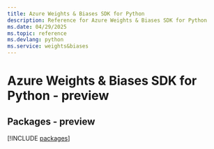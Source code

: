 ```yaml
---
title: Azure Weights & Biases SDK for Python
description: Reference for Azure Weights & Biases SDK for Python
ms.date: 04/29/2025
ms.topic: reference
ms.devlang: python
ms.service: weights&biases
---
```

# Azure Weights & Biases SDK for Python - preview
## Packages - preview
[!INCLUDE [packages](weights-&-biases-index.md)]